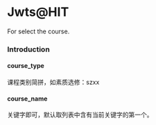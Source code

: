 # Jwts@HIT
For select the course.
### Introduction 
#### course_type
课程类别简拼，如素质选修：szxx <br/>
#### course_name
关键字即可，默认取列表中含有当前关键字的第一个。
